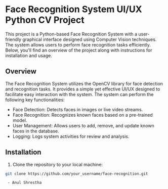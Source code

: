 # Face Recognition System UI/UX Python CV Project

This project is a Python-based Face Recognition System with a user-friendly graphical interface designed using Computer Vision techniques. The system allows users to perform face recognition tasks efficiently. Below, you'll find an overview of the project along with instructions for installation and usage.

## Overview

The Face Recognition System utilizes the OpenCV library for face detection and recognition tasks. It provides a simple yet effective UI/UX designed to facilitate easy interaction with the system. The system can perform the following key functionalities:

- Face Detection: Detects faces in images or live video streams.
- Face Recognition: Recognizes known faces based on a pre-trained model.
- User Management: Allows users to add, remove, and update known faces in the database.
- Logging: Logs system activities for review and analysis.

## Installation

1. Clone the repository to your local machine:

```bash
git clone https://github.com/your_username/face-recognition.git

 - Anul Shrestha
